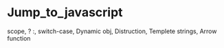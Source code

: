 # Jump_to_javascript

scope, ? :, switch-case, Dynamic obj, Distruction, Templete strings, Arrow function
